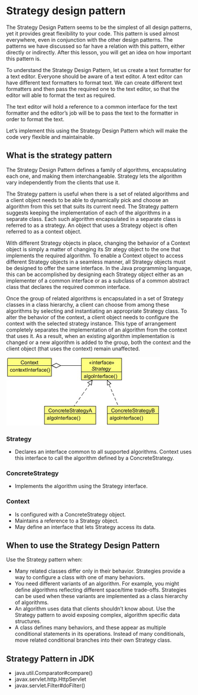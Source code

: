 # Strategy design pattern

The Strategy Design Pattern seems to be the simplest of all design patterns, yet it provides great flexibility to your code. This
pattern is used almost everywhere, even in conjunction with the other design patterns. The patterns we have discussed so far have
a relation with this pattern, either directly or indirectly. After this lesson, you will get an idea on how important this pattern is.

To understand the Strategy Design Pattern, let us create a text formatter for a text editor. Everyone should be aware of a text
editor. A text editor can have different text formatters to format text. We can create different text formatters and 
then pass the required one to the text editor, so that the editor will able to format the text as required.

The text editor will hold a reference to a common interface for the text formatter and the editor’s job will be to pass the text to
the formatter in order to format the text.

Let’s implement this using the Strategy Design Pattern which will make the code very flexible and maintainable.


## What is the strategy pattern

The Strategy Design Pattern defines a family of algorithms, encapsulating each one, and making them interchangeable. Strategy
lets the algorithm vary independently from the clients that use it.

The Strategy pattern is useful when there is a set of related algorithms and a client object needs to be able to dynamically pick
and choose an algorithm from this set that suits its current need. The Strategy pattern suggests keeping the implementation of
each of the algorithms in a separate class. Each such algorithm encapsulated in a separate class is referred to as a strategy.
An object that uses a Strategy object is often referred to as a context object.

With different Strategy objects in place, changing the behavior of a Context object is simply a matter of changing its Str
ategy object to the one that implements the required algorithm. To enable a Context object to access different Strategy
objects in a seamless manner, all Strategy objects must be designed to offer the same interface. In the Java programming
language, this can be accomplished by designing each Strategy object either as an implementer of a common interface or as
a subclass of a common abstract class that declares the required common interface.

Once the group of related algorithms is encapsulated in a set of Strategy classes in a class hierarchy, a client can choose from
among these algorithms by selecting and instantiating an appropriate Strategy class. To alter the behavior of the context,
a client object needs to configure the context with the selected strategy instance. This type of arrangement completely
separates the implementation of an algorithm from the context that uses it. As a result, when an existing algorithm implementation
is changed or a new algorithm is added to the group, both the context and the client object (that uses the context)
remain unaffected.

![UML Diagram](https://github.com/ani03sha/CSFundamentals/blob/master/DesignPatterns/Java/DesignPatterns/src/main/java/org/redquark/csfundamentals/designpatterns/behavioral/strategy/.ProblemStatement.MD_images/UML%20Diagram%20-%20Strategy.png)


### Strategy
- Declares an interface common to all supported algorithms. Context uses this interface to call the algorithm defined 
by a ConcreteStrategy.

### ConcreteStrategy
- Implements the algorithm using the Strategy interface.

### Context
- Is configured with a ConcreteStrategy object.
- Maintains a reference to a Strategy object.
- May define an interface that lets Strategy access its data.


## When to use the Strategy Design Pattern

Use the Strategy pattern when:
- Many related classes differ only in their behavior. Strategies provide a way to configure a class with one of many 
behaviors.
- You need different variants of an algorithm. For example, you might define algorithms reflecting different 
space/time trade-offs. Strategies can be used when these variants are implemented as a class hierarchy of algorithms.
- An algorithm uses data that clients shouldn’t know about. Use the Strategy pattern to avoid exposing complex, 
algorithm specific data structures.
- A class defines many behaviors, and these appear as multiple conditional statements in its operations. Instead of 
many conditionals, move related conditional branches into their own Strategy class.


## Strategy Pattern in JDK
- java.util.Comparator#compare()
- javax.servlet.http.HttpServlet
- javax.servlet.Filter#doFilter()

